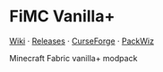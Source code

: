 # FiMC Vanilla+
[Wiki](https://github.com/filcuk/fimc-vanilla-plus/wiki) · 
[Releases](https://github.com/filcuk/fimc-vanilla-plus/releases) · 
[CurseForge](https://www.curseforge.com/minecraft/modpacks/fimc-vanilla-plus) · 
[PackWiz](https://packwiz.infra.link/reference/commands/packwiz/)

Minecraft Fabric vanilla+ modpack
